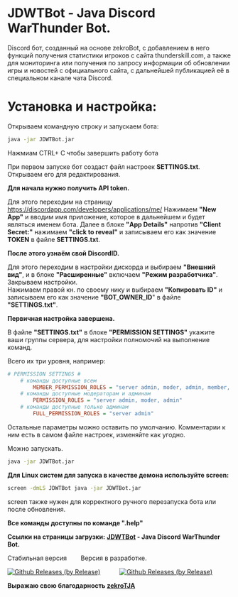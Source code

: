 # JDWTBot - Java Discord WarThunder Bot.

Discord бот, созданный на основе zekroBot, с добавлением в него функций получения статистики игроков с сайта thunderskill.com,
а также для мониторинга или получения по запросу информации об обновлении игры и новостей c официального сайта, с дальнейшей публикацией её в специальном канале чата Discord.

# Установка и настройка:

Открываем командную строку и запускаем бота:
```bat
java -jar JDWTBot.jar
```
Нажмиам CTRL+ C чтобы завершить работу бота

При первом запуске бот создаст файл настроек **SETTINGS.txt**. Открываем его для редактирования.


**Для начала нужно получить API token.**

Для этого переходим на страницу https://discordapp.com/developers/applications/me/
Нажимаем **"New App"** и вводим имя приложение, которое в дальнейшем и будет являться именем бота.
Далее в блоке **"App Details"** напротив **"Client Secret:"** нажимаем  **"click to reveal"** и записываем его как значение **TOKEN** в файле **SETTINGS.txt**.


**После этого узнаём свой DiscordID.**

Для этого переходим в настройки дискорда и выбираем **"Внешний вид"**, и в блоке **"Расширенные"** включаем **"Режим разработчика"**.  Закрываем настройки.  
Нажимаем правой кн. по своему нику и выбираем **"Копировать ID"** и записываем его как значение **"BOT_OWNER_ID**" в файле **"SETTINGS.txt"**.

**Первичная настройка завершена.**

В файле **"SETTINGS.txt"** в блоке **"PERMISSION SETTINGS"** укажите ваши группы сервера, для настройки полномочий на выполнение команд.

Всего их три уровня, например:
```ini 
# PERMISSION SETTINGS #
    # команды доступные всем
        MEMBER_PERMISSION_ROLES = "server admin, moder, admin, member, member+"
    # команды доступные модераторам и админам
        PERMISSION_ROLES = "server admin, moder, admin"
    # команды доступные только админам
        FULL_PERMISSION_ROLES = "server admin"
```
Остальные параметры можно оставить по умолчанию. Комментарии к ним есть в самом файле настроек, изменяйте как угодно.

Можно запускать.
```bat
java -jar JDWTBot.jar
```

**Для Linux систем для запуска в качестве демона используйте screen:**
```bat
screen -dmLS JDWTBot java -jar JDWTBot.jar
```
screen также нужен для корректного ручного перезапуска бота или после обновления.

**Все команды доступны по команде ".help"**

**Ссылки на страницы загрузки:**
**[JDWTBot](https://github.com/sakhalines/JDWTBot) - Java Discord WarThunder Bot.**

Стабильная версия&nbsp;&nbsp;&nbsp;&nbsp;&nbsp;&nbsp;&nbsp;&nbsp;Версия в разработке.

[![Github Releases (by Release)](https://img.shields.io/github/downloads/atom/atom/v1.0.3/total.svg?style=plastic)](https://github.com/sakhalines/JDWTBot/releases/latest) &nbsp;&nbsp;&nbsp;&nbsp;&nbsp;&nbsp;&nbsp;&nbsp;&nbsp;&nbsp;[![Github Releases (by Release)](https://img.shields.io/github/downloads/atom/atom/v1.0.4/total.svg?style=plastic)](https://github.com/sakhalines/JDWTBot/releases/pre-release) 

**Выражаю свою благодарность [zekroTJA](https://github.com/zekroTJA)** 



````
